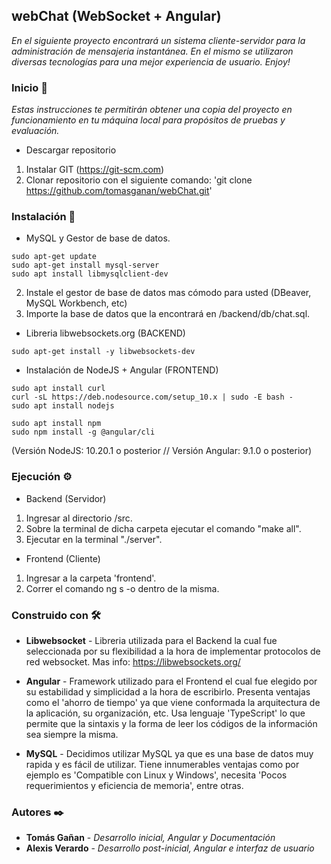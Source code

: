 ## webChat (WebSocket + Angular)

_En el siguiente proyecto encontrará un sistema cliente-servidor para la administración de mensajeria instantánea. En el mismo se utilizaron diversas tecnologías para una mejor experiencia de usuario. Enjoy!_

### Inicio 🚀

_Estas instrucciones te permitirán obtener una copia del proyecto en funcionamiento en tu máquina local para propósitos de pruebas y evaluación._

- Descargar repositorio 

1. Instalar GIT (https://git-scm.com)
2. Clonar repositorio con el siguiente comando: 'git clone https://github.com/tomasganan/webChat.git'

### Instalación 🔧

- MySQL y Gestor de base de datos.

```
sudo apt-get update
sudo apt-get install mysql-server
sudo apt install libmysqlclient-dev
```

2. Instale el gestor de base de datos mas cómodo para usted (DBeaver, MySQL Workbench, etc)
3. Importe la base de datos que la encontrará en /backend/db/chat.sql.

- Libreria libwebsockets.org (BACKEND)

```
sudo apt-get install -y libwebsockets-dev
```

- Instalación de NodeJS + Angular (FRONTEND)
```
sudo apt install curl
curl -sL https://deb.nodesource.com/setup_10.x | sudo -E bash -
sudo apt install nodejs

sudo apt install npm
sudo npm install -g @angular/cli
```

(Versión NodeJS: 10.20.1 o posterior // Versión Angular: 9.1.0 o posterior)

### Ejecución ⚙️

- Backend (Servidor)

1. Ingresar al directorio /src.
2. Sobre la terminal de dicha carpeta ejecutar el comando "make all".
4. Ejecutar en la terminal "./server".

- Frontend (Cliente)

1. Ingresar a la carpeta 'frontend'.
1. Correr el comando ng s -o dentro de la misma.

### Construido con 🛠️

* **Libwebsocket** - Libreria utilizada para el Backend la cual fue seleccionada por su flexibilidad a la hora de implementar protocolos de red websocket. Mas info: https://libwebsockets.org/

* **Angular** - Framework utilizado para el Frontend el cual fue elegido por su estabilidad y simplicidad a la hora de escribirlo. Presenta ventajas como el 'ahorro de tiempo' ya que viene conformada la arquitectura de la aplicación, su organización, etc. Usa lenguaje 'TypeScript' lo que permite que la sintaxis y la forma de leer los códigos de la información sea siempre la misma.

* **MySQL** - Decidimos utilizar MySQL ya que es una base de datos muy rapida y es fácil de utilizar. Tiene innumerables ventajas como por ejemplo es 'Compatible con Linux y Windows', necesita 'Pocos requerimientos y eficiencia de memoria', entre otras.

### Autores ✒️

* **Tomás Gañan** - *Desarrollo inicial, Angular y Documentación*
* **Alexis Verardo** - *Desarrollo post-inicial, Angular e interfaz de usuario* 




